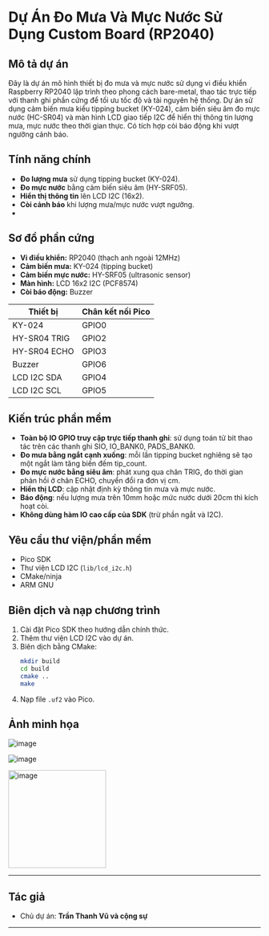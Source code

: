 # Dự Án Đo Mưa Và Mực Nước Sử Dụng Custom Board (RP2040)

## Mô tả dự án

Đây là dự án mô hình thiết bị đo mưa và mực nước sử dụng vi điều khiển Raspberry RP2040 lập trình theo phong cách bare-metal, thao tác trực tiếp với thanh ghi phần cứng để tối ưu tốc độ và tài nguyên hệ thống. Dự án sử dụng cảm biến mưa kiểu tipping bucket (KY-024), cảm biến siêu âm đo mực nước (HC-SR04) và màn hình LCD giao tiếp I2C để hiển thị thông tin lượng mưa, mực nước theo thời gian thực. Có tích hợp còi báo động khi vượt ngưỡng cảnh báo.

## Tính năng chính

- **Đo lượng mưa** sử dụng tipping bucket (KY-024).
- **Đo mực nước** bằng cảm biến siêu âm (HY-SRF05).
- **Hiển thị thông tin** lên LCD I2C (16x2).
- **Còi cảnh báo** khi lượng mưa/mực nước vượt ngưỡng.
- 
## Sơ đồ phần cứng

- **Vi điều khiển:** RP2040 (thạch anh ngoài 12MHz)
- **Cảm biến mưa:** KY-024 (tipping bucket)
- **Cảm biến mực nước:** HY-SRF05 (ultrasonic sensor)
- **Màn hình:** LCD 16x2 I2C (PCF8574)
- **Còi báo động:** Buzzer

| Thiết bị         | Chân kết nối Pico |
|------------------|------------------|
| KY-024           | GPIO0            |
| HY-SR04 TRIG     | GPIO2            |
| HY-SR04 ECHO     | GPIO3            |
| Buzzer           | GPIO6            |
| LCD I2C SDA      | GPIO4            |
| LCD I2C SCL      | GPIO5            |

## Kiến trúc phần mềm

- **Toàn bộ IO GPIO truy cập trực tiếp thanh ghi**: sử dụng toán tử bit thao tác trên các thanh ghi SIO, IO_BANK0, PADS_BANK0.
- **Đo mưa bằng ngắt cạnh xuống**: mỗi lần tipping bucket nghiêng sẽ tạo một ngắt làm tăng biến đếm tip_count.
- **Đo mực nước bằng siêu âm**: phát xung qua chân TRIG, đo thời gian phản hồi ở chân ECHO, chuyển đổi ra đơn vị cm.
- **Hiển thị LCD**: cập nhật định kỳ thông tin mưa và mực nước.
- **Báo động**: nếu lượng mưa trên 10mm hoặc mức nước dưới 20cm thì kích hoạt còi.
- **Không dùng hàm IO cao cấp của SDK** (trừ phần ngắt và I2C).

## Yêu cầu thư viện/phần mềm

- Pico SDK
- Thư viện LCD I2C (`lib/lcd_i2c.h`)
- CMake/ninja
- ARM GNU

## Biên dịch và nạp chương trình

1. Cài đặt Pico SDK theo hướng dẫn chính thức.
2. Thêm thư viện LCD I2C vào dự án.
3. Biên dịch bằng CMake:
   ```sh
   mkdir build
   cd build
   cmake ..
   make
   ```
4. Nạp file `.uf2` vào Pico.

## Ảnh minh họa

![image](https://github.com/user-attachments/assets/d2dd53af-9176-4844-ae12-6c4bf0b1a1fa)

![image](https://github.com/user-attachments/assets/696b361c-da31-4214-ae7b-42623d81aec2)

<img width="195" alt="image" src="https://github.com/user-attachments/assets/480c1aa1-1115-4faf-bf2d-7505346bac3e" />

---

## Tác giả

- Chủ dự án: **Trần Thanh Vũ và cộng sự** 

---
